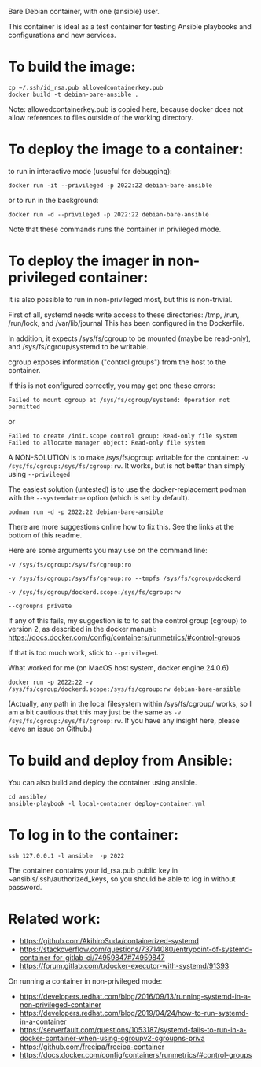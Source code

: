 Bare Debian container, with one (ansible) user.

This container is ideal as a test container for testing Ansible playbooks and
configurations and new services.

To build the image:
===================
    cp ~/.ssh/id_rsa.pub allowedcontainerkey.pub
    docker build -t debian-bare-ansible .

Note: allowedcontainerkey.pub is copied here, because docker does not allow
references to files outside of the working directory.

To deploy the image to a container:
===================================

to run in interactive mode (usueful for debugging):

    docker run -it --privileged -p 2022:22 debian-bare-ansible

or to run in the background:

    docker run -d --privileged -p 2022:22 debian-bare-ansible

Note that these commands runs the container in privileged mode.

To deploy the imager in non-privileged container:
=================================================
It is also possible to run in non-privileged most, but this is non-trivial.

First of all, systemd needs write access to these directories:
/tmp, /run, /run/lock, and /var/lib/journal
This has been configured in the Dockerfile.

In addition, it expects /sys/fs/cgroup to be mounted (maybe be read-only),
and /sys/fs/cgroup/systemd to be writable.

cgroup exposes information ("control groups") from the host to the container.

If this is not configured correctly, you may get one these errors:

    Failed to mount cgroup at /sys/fs/cgroup/systemd: Operation not permitted

or

    Failed to create /init.scope control group: Read-only file system
    Failed to allocate manager object: Read-only file system

A NON-SOLUTION is to make /sys/fs/cgroup writable for the container: 
`-v /sys/fs/cgroup:/sys/fs/cgroup:rw`. It works, but is not better than
simply using `--privileged`

The easiest solution (untested) is to use the docker-replacement podman with
the `--systemd=true` option (which is set by default).

    podman run -d -p 2022:22 debian-bare-ansible

There are more suggestions online how to fix this. See the links at the bottom
of this readme.

Here are some arguments you may use on the command line:

    -v /sys/fs/cgroup:/sys/fs/cgroup:ro

    -v /sys/fs/cgroup:/sys/fs/cgroup:ro --tmpfs /sys/fs/cgroup/dockerd

    -v /sys/fs/cgroup/dockerd.scope:/sys/fs/cgroup:rw

    --cgroupns private

If any of this fails, my suggestion is to to set the control group (cgroup)
to version 2, as described in the docker manual:
https://docs.docker.com/config/containers/runmetrics/#control-groups

If that is too much work, stick to `--privileged`.

What worked for me (on MacOS host system, docker engine 24.0.6)

    docker run -p 2022:22 -v /sys/fs/cgroup/dockerd.scope:/sys/fs/cgroup:rw debian-bare-ansible

(Actually, any path in the local filesystem within /sys/fs/cgroup/ works,
so I am a bit cautious that this may just be the same as
`-v /sys/fs/cgroup:/sys/fs/cgroup:rw`.
If you have any insight here, please leave an issue on Github.)

To build and deploy from Ansible:
=================================
You can also build and deploy the container using ansible.

    cd ansible/
    ansible-playbook -l local-container deploy-container.yml

To log in to the container:
===========================

    ssh 127.0.0.1 -l ansible  -p 2022

The container contains your id_rsa.pub public key in ~ansibls/.ssh/authorized_keys,
so you should be able to log in without password.


Related work:
=============
* https://github.com/AkihiroSuda/containerized-systemd
* https://stackoverflow.com/questions/73714080/entrypoint-of-systemd-container-for-gitlab-ci/74959847#74959847
* https://forum.gitlab.com/t/docker-executor-with-systemd/91393

On running a container in non-privileged mode:

* https://developers.redhat.com/blog/2016/09/13/running-systemd-in-a-non-privileged-container
* https://developers.redhat.com/blog/2019/04/24/how-to-run-systemd-in-a-container
* https://serverfault.com/questions/1053187/systemd-fails-to-run-in-a-docker-container-when-using-cgroupv2-cgroupns-priva
* https://github.com/freeipa/freeipa-container
* https://docs.docker.com/config/containers/runmetrics/#control-groups
